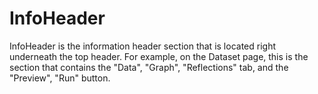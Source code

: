 # InfoHeader
InfoHeader is the information header section that is located right underneath the top header.  For example, on the Dataset page, this is the section that contains the "Data", "Graph", "Reflections" tab, and the "Preview", "Run" button.